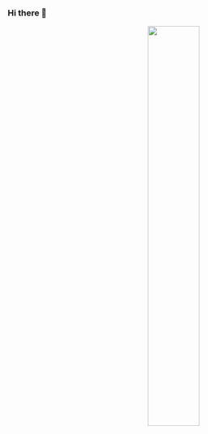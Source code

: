 ### Hi there 👋

<span>
  <img align="right" width="45%" src="https://github-contribution-stats.vercel.app/api/?username=ankitkumar1578114">
</span>
